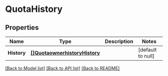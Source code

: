 # QuotaHistory

## Properties
Name | Type | Description | Notes
------------ | ------------- | ------------- | -------------
**History** | [**[]QuotaownerhistoryHistory**](quotaownerhistory_history.md) |  | [default to null]

[[Back to Model list]](../README.md#documentation-for-models) [[Back to API list]](../README.md#documentation-for-api-endpoints) [[Back to README]](../README.md)


